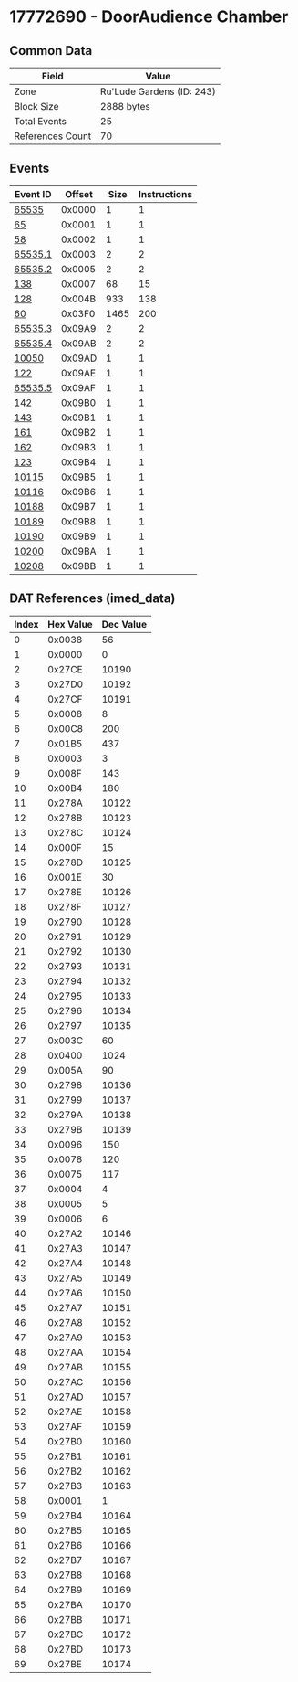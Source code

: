 # 17772690 - DoorAudience Chamber

## Common Data

| Field            | Value                     |
|------------------|---------------------------|
| Zone             | Ru'Lude Gardens (ID: 243) |
| Block Size       | 2888 bytes                |
| Total Events     | 25                        |
| References Count | 70                        |

## Events

| Event ID                | Offset   |   Size |   Instructions |
|-------------------------|----------|--------|----------------|
| [65535](./65535.md)     | 0x0000   |      1 |              1 |
| [65](./65.md)           | 0x0001   |      1 |              1 |
| [58](./58.md)           | 0x0002   |      1 |              1 |
| [65535.1](./65535.1.md) | 0x0003   |      2 |              2 |
| [65535.2](./65535.2.md) | 0x0005   |      2 |              2 |
| [138](./138.md)         | 0x0007   |     68 |             15 |
| [128](./128.md)         | 0x004B   |    933 |            138 |
| [60](./60.md)           | 0x03F0   |   1465 |            200 |
| [65535.3](./65535.3.md) | 0x09A9   |      2 |              2 |
| [65535.4](./65535.4.md) | 0x09AB   |      2 |              2 |
| [10050](./10050.md)     | 0x09AD   |      1 |              1 |
| [122](./122.md)         | 0x09AE   |      1 |              1 |
| [65535.5](./65535.5.md) | 0x09AF   |      1 |              1 |
| [142](./142.md)         | 0x09B0   |      1 |              1 |
| [143](./143.md)         | 0x09B1   |      1 |              1 |
| [161](./161.md)         | 0x09B2   |      1 |              1 |
| [162](./162.md)         | 0x09B3   |      1 |              1 |
| [123](./123.md)         | 0x09B4   |      1 |              1 |
| [10115](./10115.md)     | 0x09B5   |      1 |              1 |
| [10116](./10116.md)     | 0x09B6   |      1 |              1 |
| [10188](./10188.md)     | 0x09B7   |      1 |              1 |
| [10189](./10189.md)     | 0x09B8   |      1 |              1 |
| [10190](./10190.md)     | 0x09B9   |      1 |              1 |
| [10200](./10200.md)     | 0x09BA   |      1 |              1 |
| [10208](./10208.md)     | 0x09BB   |      1 |              1 |

## DAT References (imed_data)

|   Index | Hex Value   |   Dec Value |
|---------|-------------|-------------|
|       0 | 0x0038      |          56 |
|       1 | 0x0000      |           0 |
|       2 | 0x27CE      |       10190 |
|       3 | 0x27D0      |       10192 |
|       4 | 0x27CF      |       10191 |
|       5 | 0x0008      |           8 |
|       6 | 0x00C8      |         200 |
|       7 | 0x01B5      |         437 |
|       8 | 0x0003      |           3 |
|       9 | 0x008F      |         143 |
|      10 | 0x00B4      |         180 |
|      11 | 0x278A      |       10122 |
|      12 | 0x278B      |       10123 |
|      13 | 0x278C      |       10124 |
|      14 | 0x000F      |          15 |
|      15 | 0x278D      |       10125 |
|      16 | 0x001E      |          30 |
|      17 | 0x278E      |       10126 |
|      18 | 0x278F      |       10127 |
|      19 | 0x2790      |       10128 |
|      20 | 0x2791      |       10129 |
|      21 | 0x2792      |       10130 |
|      22 | 0x2793      |       10131 |
|      23 | 0x2794      |       10132 |
|      24 | 0x2795      |       10133 |
|      25 | 0x2796      |       10134 |
|      26 | 0x2797      |       10135 |
|      27 | 0x003C      |          60 |
|      28 | 0x0400      |        1024 |
|      29 | 0x005A      |          90 |
|      30 | 0x2798      |       10136 |
|      31 | 0x2799      |       10137 |
|      32 | 0x279A      |       10138 |
|      33 | 0x279B      |       10139 |
|      34 | 0x0096      |         150 |
|      35 | 0x0078      |         120 |
|      36 | 0x0075      |         117 |
|      37 | 0x0004      |           4 |
|      38 | 0x0005      |           5 |
|      39 | 0x0006      |           6 |
|      40 | 0x27A2      |       10146 |
|      41 | 0x27A3      |       10147 |
|      42 | 0x27A4      |       10148 |
|      43 | 0x27A5      |       10149 |
|      44 | 0x27A6      |       10150 |
|      45 | 0x27A7      |       10151 |
|      46 | 0x27A8      |       10152 |
|      47 | 0x27A9      |       10153 |
|      48 | 0x27AA      |       10154 |
|      49 | 0x27AB      |       10155 |
|      50 | 0x27AC      |       10156 |
|      51 | 0x27AD      |       10157 |
|      52 | 0x27AE      |       10158 |
|      53 | 0x27AF      |       10159 |
|      54 | 0x27B0      |       10160 |
|      55 | 0x27B1      |       10161 |
|      56 | 0x27B2      |       10162 |
|      57 | 0x27B3      |       10163 |
|      58 | 0x0001      |           1 |
|      59 | 0x27B4      |       10164 |
|      60 | 0x27B5      |       10165 |
|      61 | 0x27B6      |       10166 |
|      62 | 0x27B7      |       10167 |
|      63 | 0x27B8      |       10168 |
|      64 | 0x27B9      |       10169 |
|      65 | 0x27BA      |       10170 |
|      66 | 0x27BB      |       10171 |
|      67 | 0x27BC      |       10172 |
|      68 | 0x27BD      |       10173 |
|      69 | 0x27BE      |       10174 |
